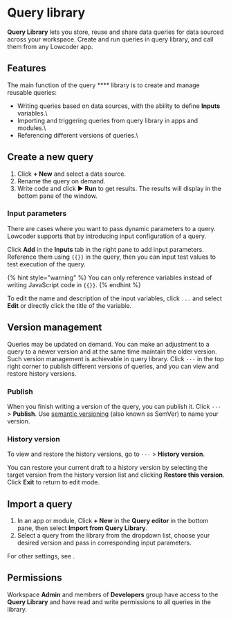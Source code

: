 # Query library

**Query Library** lets you store, reuse and share data queries for data sourced across your workspace. Create and run queries in query library, and call them from any Lowcoder app.

## Features

The main function of the query \*\*\*\* library is to create and manage reusable queries:

* Writing queries based on data sources, with the ability to define **Inputs** variables.\\
* Importing and triggering queries from query library in apps and modules.\\
* Referencing different versions of queries.\\

## Create a new query

1. Click **+ New** and select a data source.
2. Rename the query on demand.
3. Write code and click ▶ **Run** to get results. The results will display in the bottom pane of the window.

### Input parameters

There are cases where you want to pass dynamic parameters to a query. Lowcoder supports that by introducing input configuration of a query.

Click **Add** in the **Inputs** tab in the right pane to add input parameters. Reference them using `{{}}` in the query, then you can input test values to test execution of the query.

{% hint style="warning" %}
You can only reference variables instead of writing JavaScript code in `{{}}`.
{% endhint %}

To edit the name and description of the input variables, click `...` and select **Edit** or directly click the title of the variable.

## Version management

Queries may be updated on demand. You can make an adjustment to a query to a newer version and at the same time maintain the older version. Such version management is achievable in query library. Click `···` in the top right corner to publish different versions of queries, and you can view and restore history versions.

### Publish

When you finish writing a version of the query, you can publish it. Click `···` > **Publish**. Use [semantic versioning](https://semver.org/) (also known as SemVer) to name your version.

### History version

To view and restore the history versions, go to `···` > **History version**.

You can restore your current draft to a history version by selecting the target version from the history version list and clicking **Restore this version**. Click **Exit** to return to edit mode.

## Import a query

1. In an app or module, Click **+ New** in the **Query editor** in the bottom pane, then select **Import from Query Library**.
2. Select a query from the library from the dropdown list, choose your desired version and pass in corresponding input parameters.

For other settings, see .

## Permissions

Workspace **Admin** and members of **Developers** group have access to the **Query Library** and have read and write permissions to all queries in the library.
